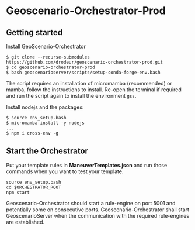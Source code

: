 # Geoscenario-Orchestrator-Prod

## Getting started

Install GeoScenario-Orchestrator

```
$ git clone --recurse-submodules https://github.com/drodeur/geoscenario-orchestrator-prod.git
$ cd geoscenario-orchestrator-prod
$ bash geoscenarioserver/scripts/setup-conda-forge-env.bash
```
The script requires an installation of micromamba (recommended) or mamba, follow the instructions to install.
Re-open the terminal if required and run the script again to install the environment `gss`.

Install nodejs and the packages:

```
$ source env_setup.bash
$ micromamba install -y nodejs
...
$ npm i cross-env -g
```

## Start the Orchestrator

Put your template rules in **ManeuverTemplates.json** and run those commands when you want to test your template.

```
source env_setup.bash
cd $ORCHESTRATOR_ROOT
npm start
```

Geoscenario-Orchestrator should start a rule-engine on port 5001 and potentially some on consecutive ports. Geoscenario-Orchestrator shall start GeoscenarioServer when the communication with the required rule-engines are established.